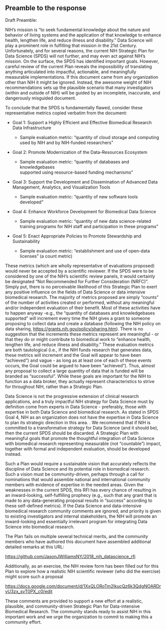 ## Preamble to the response

Draft Preamble:

NIH’s mission is “to seek fundamental knowledge about the nature and behavior of
living systems and the application of that knowledge to enhance health,
lengthen life, and reduce illness and disability.” Data Science will play a
prominent role in fulfilling that mission in the 21st Century. Unfortunately,
and for several reasons, the current NIH Strategic Plan for Data Science (SPDS)
will not further, and may even act against NIH’s mission. On the surface, the
SPDS has identified important goals. However,  careful review of the current
Plan reveals the impossibility of translating anything articulated into
impactful, actionable, and meaningfully measurable implementations. If this
document came from any organization other than NIH it might be ignored. Instead,
the awesome weight of NIH recommendations sets up the plausible scenario that
many investigators (within and outside of NIH) will be guided by an incomplete,
inaccurate, and dangerously misguided document.

To conclude that  the SPDS is fundamentally flawed, consider these
representative metrics copied verbatim from the document:

- Goal 1: Support a Highly Efficient and Effective Biomedical Research Data
  Infrastructure
  - Sample evaluation metric: “quantity of cloud storage and computing used by NIH and by
  NIH-funded researchers”

- Goal 2: Promote Modernization of the Data-Resources Ecosystem
  - Sample evaluation metric: “quantity of databases and knowledgebases  
  supported using resource-based funding mechanisms"

- Goal 3: Support the Development and Dissemination of Advanced Data Management,
  Analytics, and Visualization Tools
  - Sample evaluation metric: “quantity of new software tools developed”

- Goal 4: Enhance Workforce Development for Biomedical Data Science
  - Sample evaluation metric: “quantity of new data science-related training programs for NIH staff and participation in these programs”

- Goal 5: Enact Appropriate Policies to Promote Stewardship and Sustainability
  - Sample evaluation metric: “establishment and use of open-data licenses”
  (a count metric)

These metrics (which are wholly representative of evaluations proposed) would
never be accepted by a scientific reviewer. If the SPDS were to be considered by
one of the NIH’s scientific review panels, it would certainly be designated “Not Recommended for Further Consideration (NRFC)”. Simply put, there is no
perceivable likelihood of this Strategic Plan to exert any positive influence on
the fields of Data Science or data intensive biomedical research. The majority
of metrics proposed are simply  “counts” of the number of activities created or
performed, without any meaningful and/or independent evaluation of their
benefit. Most of these activities have to happen anyway -e.g., the “quantity of
databases and knowledgebases supported” will increment every time the NIH gives
a grant to someone proposing to collect data and create a database (following
the NIH policy on data sharing, https://grants.nih.gov/policy/sharing.htm).
There is no suggestion that the increments these metrics represent are
meaningful - or that they do or might contribute to biomedical work to “enhance
health, lengthen life, and reduce illness and disability.” These evaluation
metrics are both tautological (i.e., if the NIH funds research that generates
data, these metrics will increment and the Goal will appear to have been
“achieved”) and vague - as long as at least one of each of these events occurs,
the Goal could be argued to have been “achieved”). Thus, almost any proposal to
collect a large quantity of data that is funded will be branded as “successful”.
While these goals are important for the NIH to function as a data broker, they
actually represent characteristics to strive for throughout NIH, rather than a
Strategic Plan.

Data Science is not the progressive extension of clinical research applications,
and a truly impactful NIH strategy for Data Science must by definition come from
experts in Data Science - preferably, those with expertise in both Data Science
and biomedical research. As stated in SPDS Goal 4, NIH as an organization does
not have the expertise in Data Science to plan its strategic direction in this
area. . We recommend that if NIH is committed to a transformative strategy for
Data Science (and it should be), then the current SPDS should be discarded. A
Strategic Plan with meaningful goals that promote the thoughtful integration of
Data Science with biomedical research representing measurable (not “countable”)
impact, together with formal and independent evaluation, should be developed
instead.

Such a Plan would require a sustainable vision that accurately reflects the
discipline of Data Science and its potential role in biomedical research. Such a
vision must be community-driven, perhaps through a call for nominations that
would assemble national and international community members with evidence of
expertise in the needed areas. Given the weaknesses in the current SPDS, this
RFI has every chance of resulting in an inward-looking, self-fulfilling prophecy
(e.g., such that any grant that is made to any data-generating proposal results
in “success” according to these self-defined metrics). If the Data Science and data-intensive biomedical research community comments are ignored, and priority
is given to existing investigators and internal stakeholders, the NIH will
promote an inward-looking and essentially irrelevant program for integrating
Data Science into biomedical research.

The Plan fails on multiple several technical merits, and the community members
who have authored this document have assembled additional detailed remarks at
this URL:

https://github.com/JasonJWilliamsNY/2018_nih_datascience_rfi

Additionally, as an exercise, the NIH review form has been filled out for this
Plan to explore how a realistic NIH scientific reviewer (who did the exercise)
might score such a proposal

 https://docs.google.com/document/d/1XxQLORoTm2lkucQz6k3QdgNOARDrvU3zx_svT0PX_c0/edit

These comments are provided to support a new effort at a realistic, plausible,
and community-driven Strategic Plan for Data-intensive Biomedical Research.
The community stands ready to assist NIH in this important work and we urge the organization to commit to making this a community effort.
